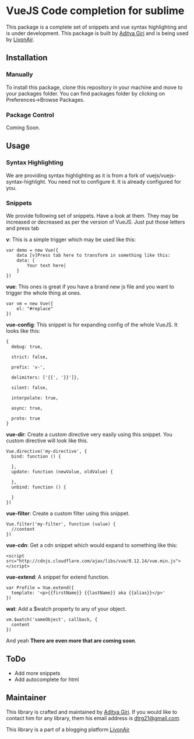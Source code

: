 # VueJS Code completion for sublime

This package is a complete set of snippets and vue syntax highlighting and is under development. This package is built by [Aditya Giri](https://github.com/BrainBuzzer) and is being used by [LivonAir](http://livonair.com).

## Installation

### Manually

To install this package, clone this repository in your machine and move to your packages folder. You can find packages folder by clicking on Preferences->Browse Packages.

### Package Control

Coming Soon.

## Usage

### Syntax Highlighting

We are providing syntax highlighting as it is from a fork of vuejs/vuejs-syntax-highlight. You need not to configure it. It is already configured for you.

### Snippets

We provide following set of snippets. Have  a look at them. They may be increased or decreased as per the version of VueJS. Just put those letters and press <key>tab</key>

**v**:
This is a simple trigger which may be used like this:

	var demo = new Vue({
		data [v]Press tab here to transform in something like this:
		data: {
			Your text here|
		}
	})

**vue**:
This ones is great if you have a brand new js file and you want to trigger the whole thing at ones.

	var vm = new Vue({
		el: "#replace"
	})

**vue-config**:
This snippet is for expanding config of the whole VueJS. It looks like this:

	{
	  debug: true,

	  strict: false,

	  prefix: 'v-',

	  delimiters: ['{{', '}}']},

	  silent: false,

	  interpolate: true,

	  async: true,

	  proto: true
	}

**vue-dir**:
Create a custom directive very easily using this snippet. You custom directive will look like this.

	Vue.directive('my-directive', {
	  bind: function () {

	  },
	  update: function (newValue, oldValue) {

	  },
	  unbind: function () {

	  }
	})

**vue-filter**:
Create a custom filter using this snippet.

	Vue.filter('my-filter', function (value) {
	  //content
	})

**vue-cdn**:
Get a cdn snippet which would expand to something like this:
	
	<script src="http://cdnjs.cloudflare.com/ajax/libs/vue/0.12.14/vue.min.js"></script>

**vue-extend**:
A snippet for extend function.

	var Profile = Vue.extend({
	  template: '<p>{{firstName}} {{lastName}} aka {{alias}}</p>'
	})

**wat**: 
Add a $watch property to any of your object.

	vm.$watch('someObject', callback, {
	  content
	})

And yeah __There are even more that are coming soon__.

## ToDo

* Add more snippets
* Add autocomplete for html

## Maintainer

This library is crafted and maintained by [Aditya Giri](http://github.com/BrainBuzzer). If you would like to contact him for any library, them his email address is [dtrg21@gmail.com](mailto:dtrg21@gmail.com).

This library is a part of a blogging platform [LivonAir](http://livonair.com)
